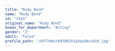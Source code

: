 ```yaml
---
title: "Rudy Bond"
name: "Rudy Bond"
id: "3143"
original_name: "Rudy Bond"
known_for_department: "Acting"
gender: "2"
adult: "false"
profile_path: "/kP77m6ot9dfOR2V3ykbyOAx2diK.jpg"
---
```

